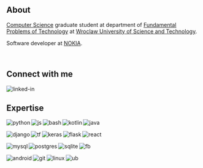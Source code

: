## About

[Computer Science](https://wppt.pwr.edu.pl/fcp/DGBUKOQtTKlQhbx08SlkTVwBQX2o8DAoHNiwFE1wZDyEPG1gnBVcoFW8SBDRKTxMKRy0SODwBBAEIMQheCFVAORFCHzY/44/public/studenci/plany-programy/2015/ps_i_1st.pdf) graduate student at department of [Fundamental Problems of Technology](http://studiuj.wppt.pwr.edu.pl/informatyka.php) at [Wroclaw University of Science and Technology](https://pwr.edu.pl/en/).

Software developer at [NOKIA](https://www.nokia.com/).

<br>

## Connect with me

[<img align="left" alt="linked-in" src="https://img.shields.io/badge/linkedin-%230077B5.svg?&style=for-the-badge&logo=linkedin&logoColor=white" />](https://pl.linkedin.com/in/piotr-popis)

 
<br>
 
## Expertise


<img align="left" alt="python" src="https://img.shields.io/badge/Python-FFD43B?style=for-the-badge&logo=python&logoColor=darkgreen" />

<img align="left" alt="js" src="https://img.shields.io/badge/JavaScript-F7DF1E?style=for-the-badge&logo=javascript&logoColor=black" />

<img align="left" alt="bash" src="https://img.shields.io/badge/Shell_Script-121011?style=for-the-badge&logo=gnu-bash&logoColor=white" />

<img align="left" alt="kotlin" src="https://img.shields.io/badge/Kotlin-0095D5?&style=for-the-badge&logo=kotlin&logoColor=white" />

<img align="left" alt="java" src="https://img.shields.io/badge/Java-ED8B00?style=for-the-badge&logo=java&logoColor=white" /> <br> 

<img align="left" alt="django" src="https://img.shields.io/badge/Django-092E20?style=for-the-badge&logo=django&logoColor=green" />

<img align="left" alt="tf" src="https://img.shields.io/badge/TensorFlow-FF6F00?style=for-the-badge&logo=TensorFlow&logoColor=white" />

<img align="left" alt="keras" src="https://img.shields.io/badge/Keras-D00000?style=for-the-badge&logo=Keras&logoColor=white" />

<img align="left" alt="flask" src="https://img.shields.io/badge/Flask-000000?style=for-the-badge&logo=flask&logoColor=white" />

<img align="left" alt="react" src="https://img.shields.io/badge/react%20-%2320232a.svg?&style=for-the-badge&logo=react&logoColor=%2361DAFB" /> <br> 

<img align="left" alt="mysql" src="https://img.shields.io/badge/MySQL-00000F?style=for-the-badge&logo=mysql&logoColor=white" />

<img align="left" alt="postgres" src="https://img.shields.io/badge/PostgreSQL-316192?style=for-the-badge&logo=postgresql&logoColor=white" />

<img align="left" alt="sqlite" src="https://img.shields.io/badge/SQLite-07405E?style=for-the-badge&logo=sqlite&logoColor=white" />

<img align="left" alt="fb" src="https://img.shields.io/badge/firebase-ffca28?style=for-the-badge&logo=firebase&logoColor=black" /> <br> 

<img align="left" alt="android" src="https://img.shields.io/badge/Android-3DDC84?logo=android&logoColor=white&style=for-the-badge" />

<img align="left" alt="git" src="https://img.shields.io/badge/Git-F05032?style=for-the-badge&logo=git&logoColor=white" />

<img align="left" alt="linux" src="https://img.shields.io/badge/Linux-FCC624?style=for-the-badge&logo=linux&logoColor=black" />

<img align="left" alt="ub" src="https://img.shields.io/badge/Ubuntu-E95420?style=for-the-badge&logo=ubuntu&logoColor=white" /> <br> 



